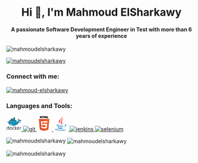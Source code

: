 <h1 align="center">Hi 👋, I'm Mahmoud ElSharkawy</h1>
<h4 align="center">A passionate Software Development Engineer in Test with more than 6 years of experience</h4>

<p align="left"> <img src="https://komarev.com/ghpvc/?username=mahmoudelsharkawy&label=Profile%20views&color=0e75b6&style=flat" alt="mahmoudelsharkawy" /> </p>

<p align="left"> <a href="https://github.com/ryo-ma/github-profile-trophy"><img src="https://github-profile-trophy.vercel.app/?username=mahmoudelsharkawy" alt="mahmoudelsharkawy" /></a> </p>

<h3 align="left">Connect with me:</h3>
<p align="left">
<a href="https://linkedin.com/in/mahmoud-elsharkawy" target="blank"><img align="center" src="https://raw.githubusercontent.com/rahuldkjain/github-profile-readme-generator/master/src/images/icons/Social/linked-in-alt.svg" alt="mahmoud-elsharkawy" height="30" width="40" /></a>
</p>

<h3 align="left">Languages and Tools:</h3>
<p align="left"> <a href="https://www.docker.com/" target="_blank" rel="noreferrer"> <img src="https://raw.githubusercontent.com/devicons/devicon/master/icons/docker/docker-original-wordmark.svg" alt="docker" width="40" height="40"/> </a> <a href="https://git-scm.com/" target="_blank" rel="noreferrer"> <img src="https://www.vectorlogo.zone/logos/git-scm/git-scm-icon.svg" alt="git" width="40" height="40"/> </a> <a href="https://www.w3.org/html/" target="_blank" rel="noreferrer"> <img src="https://raw.githubusercontent.com/devicons/devicon/master/icons/html5/html5-original-wordmark.svg" alt="html5" width="40" height="40"/> </a> <a href="https://www.java.com" target="_blank" rel="noreferrer"> <img src="https://raw.githubusercontent.com/devicons/devicon/master/icons/java/java-original.svg" alt="java" width="40" height="40"/> </a> <a href="https://www.jenkins.io" target="_blank" rel="noreferrer"> <img src="https://www.vectorlogo.zone/logos/jenkins/jenkins-icon.svg" alt="jenkins" width="40" height="40"/> </a> <a href="https://www.selenium.dev" target="_blank" rel="noreferrer"> <img src="https://raw.githubusercontent.com/detain/svg-logos/780f25886640cef088af994181646db2f6b1a3f8/svg/selenium-logo.svg" alt="selenium" width="40" height="40"/> </a> </p>

<p><img align="left" src="https://github-readme-stats.vercel.app/api/top-langs?username=mahmoudelsharkawy&show_icons=true&locale=en&layout=compact" alt="mahmoudelsharkawy" /></p>

<p>&nbsp;<img align="center" src="https://github-readme-stats.vercel.app/api?username=mahmoudelsharkawy&show_icons=true&locale=en" alt="mahmoudelsharkawy" /></p>

<p><img align="center" src="https://github-readme-streak-stats.herokuapp.com/?user=mahmoudelsharkawy&" alt="mahmoudelsharkawy" /></p>
